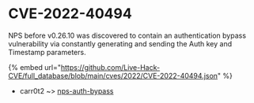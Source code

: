 # CVE-2022-40494

NPS before v0.26.10 was discovered to contain an authentication bypass vulnerability via constantly generating and sending the Auth key and Timestamp parameters.

{% embed url="https://github.com/Live-Hack-CVE/full_database/blob/main/cves/2022/CVE-2022-40494.json" %}


* carr0t2 ~> [nps-auth-bypass](https://www.alice-snow.ru/2022/database/cve-2022-40494/nps-auth-bypass-carr0t2)